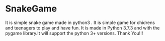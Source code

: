 # SnakeGame
It is simple snake game made in python3 . 
It is simple game for chidrens and teenagers to play and have fun.
It is made in Python 3.7.3 and with the pygame library.It will support the python 3+ versions.
Thank You!!!
